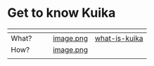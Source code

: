 # Get to know Kuika

<table data-view="cards"><thead><tr><th></th><th></th><th></th><th data-hidden data-card-cover data-type="files"></th><th data-hidden data-card-target data-type="content-ref"></th></tr></thead><tbody><tr><td>What?</td><td></td><td></td><td><a href="../../.gitbook/assets/image.png">image.png</a></td><td><a href="what-is-kuika/">what-is-kuika</a></td></tr><tr><td>How?</td><td></td><td></td><td><a href="../../.gitbook/assets/image.png">image.png</a></td><td></td></tr><tr><td></td><td></td><td></td><td></td><td></td></tr></tbody></table>
